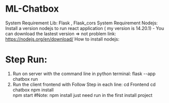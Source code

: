# ML-Chatbox
System Requirement Lib: Flask , Flask_cors
System Requirement Nodejs: Install a version nodejs to run react application ( my version is 14.20.1) - You can download the lastest version => not problem
link: https://nodejs.org/en/download/
How to install nodejs: 
# Step Run:
1. Run on server with the command line in python terminal: flask --app chatbox run
2. Run the client frontend with Follow Step in each line: 
cd Frontend
cd chatbox
npm install    
npm start
#Note: npm install just need run in the first install project
